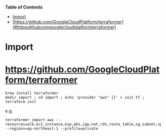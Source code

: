 <!-- START doctoc generated TOC please keep comment here to allow auto update -->
<!-- DON'T EDIT THIS SECTION, INSTEAD RE-RUN doctoc TO UPDATE -->
**Table of Contents**

- [Import](#import)
- [https://github.com/GoogleCloudPlatform/terraformer](#httpsgithubcomgooglecloudplatformterraformer)

<!-- END doctoc generated TOC please keep comment here to allow auto update -->

# Import

# https://github.com/GoogleCloudPlatform/terraformer

~~~
brew install terraformer
mkdir import ; cd import ; echo 'provider "aws" {}' > init.tf ; terraform init
~~~

e.g.
~~~
terraformer import aws --resources=alb,ec2_instance,eip,ebs,igw,nat,rds,route_table,sg,subnet,vpc,vpc_peering --regions=ap-northeast-1 --profile=private
~~~